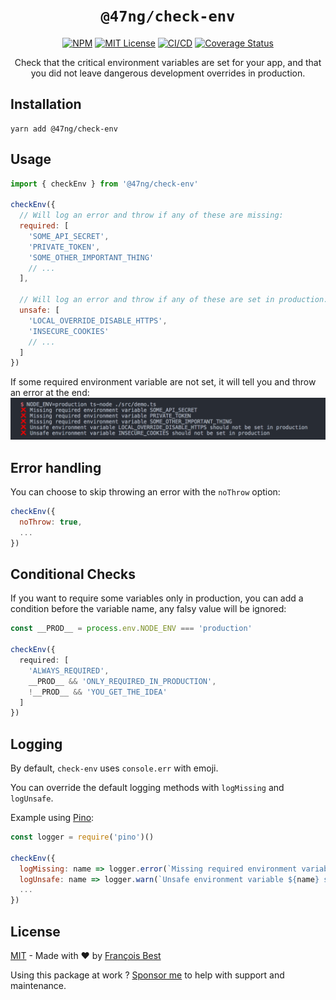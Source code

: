 <h1 align="center"><code>@47ng/check-env</code></h1>

<div align="center">

[![NPM](https://img.shields.io/npm/v/@47ng/check-env?color=red)](https://www.npmjs.com/package/@47ng/check-env)
[![MIT License](https://img.shields.io/github/license/47ng/check-env.svg?color=blue)](https://github.com/47ng/check-env/blob/next/LICENSE)
[![CI/CD](https://github.com/47ng/check-env/workflows/CI%2FCD/badge.svg?branch=next)](https://github.com/47ng/check-env/actions)
[![Coverage Status](https://coveralls.io/repos/github/47ng/check-env/badge.svg?branch=next)](https://coveralls.io/github/47ng/check-env?branch=next)

</div>

<p align="center">
  Check that the critical environment variables are set for your app,
  and that you did not leave dangerous development overrides in production.
</p>

## Installation

```
yarn add @47ng/check-env
```

## Usage

```js
import { checkEnv } from '@47ng/check-env'

checkEnv({
  // Will log an error and throw if any of these are missing:
  required: [
    'SOME_API_SECRET',
    'PRIVATE_TOKEN',
    'SOME_OTHER_IMPORTANT_THING'
    // ...
  ],

  // Will log an error and throw if any of these are set in production:
  unsafe: [
    'LOCAL_OVERRIDE_DISABLE_HTTPS',
    'INSECURE_COOKIES'
    // ...
  ]
})
```

If some required environment variable are not set, it will tell you and throw
an error at the end:
!["CLI output"](output.png)

## Error handling

You can choose to skip throwing an error with the `noThrow` option:

```js
checkEnv({
  noThrow: true,
  ...
})
```

## Conditional Checks

If you want to require some variables only in production, you can add a condition
before the variable name, any falsy value will be ignored:

```ts
const __PROD__ = process.env.NODE_ENV === 'production'

checkEnv({
  required: [
    'ALWAYS_REQUIRED',
    __PROD__ && 'ONLY_REQUIRED_IN_PRODUCTION',
    !__PROD__ && 'YOU_GET_THE_IDEA'
  ]
})
```

## Logging

By default, `check-env` uses `console.err` with emoji.

You can override the default logging methods with `logMissing` and `logUnsafe`.

Example using [Pino](https://github.com/pinojs/pino):

```js
const logger = require('pino')()

checkEnv({
  logMissing: name => logger.error(`Missing required environment variable ${name}`),
  logUnsafe: name => logger.warn(`Unsafe environment variable ${name} set in production`),
  ...
})
```

## License

[MIT](https://github.com/47ng/check-env/blob/master/LICENSE) - Made with ❤️ by [François Best](https://francoisbest.com)

Using this package at work ? [Sponsor me](https://github.com/sponsors/franky47) to help with support and maintenance.
